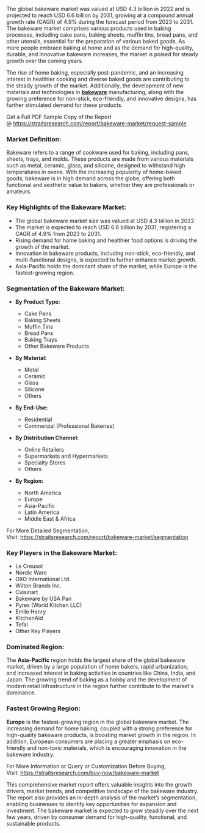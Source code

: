 <p data-start="99" data-end="704">The global bakeware market was valued at USD 4.3 billion in 2022 and is projected to reach USD 6.6 billion by 2031, growing at a compound annual growth rate (CAGR) of 4.9% during the forecast period from 2023 to 2031. The bakeware market comprises various products used in baking processes, including cake pans, baking sheets, muffin tins, bread pans, and other utensils, essential for the preparation of various baked goods. As more people embrace baking at home and as the demand for high-quality, durable, and innovative bakeware increases, the market is poised for steady growth over the coming years.</p>
<p data-start="706" data-end="1110">The rise of home baking, especially post-pandemic, and an increasing interest in healthier cooking and diverse baked goods are contributing to the steady growth of the market. Additionally, the development of new materials and technologies in <strong><a href="https://straitsresearch.com/report/bakeware-market">bakeware</a></strong> manufacturing, along with the growing preference for non-stick, eco-friendly, and innovative designs, has further stimulated demand for these products.</p>
<p data-start="1112" data-end="1222">Get a Full PDF Sample Copy of the Report @&nbsp;<a href="https://straitsresearch.com/report/bakeware-market/request-sample" target="_new" rel="noopener" data-start="1157" data-end="1222">https://straitsresearch.com/report/bakeware-market/request-sample</a></p>
<h3 data-start="1224" data-end="1250"><strong data-start="1228" data-end="1250">Market Definition:</strong></h3>
<p data-start="1251" data-end="1687">Bakeware refers to a range of cookware used for baking, including pans, sheets, trays, and molds. These products are made from various materials such as metal, ceramic, glass, and silicone, designed to withstand high temperatures in ovens. With the increasing popularity of home-baked goods, bakeware is in high demand across the globe, offering both functional and aesthetic value to bakers, whether they are professionals or amateurs.</p>
<h3 data-start="1689" data-end="1735"><strong data-start="1693" data-end="1735">Key Highlights of the Bakeware Market:</strong></h3>
<ul data-start="1736" data-end="2257">
<li data-start="1736" data-end="1808">The global bakeware market size was valued at USD 4.3 billion in 2022.</li>
<li data-start="1809" data-end="1913">The market is expected to reach USD 6.6 billion by 2031, registering a CAGR of 4.9% from 2023 to 2031.</li>
<li data-start="1914" data-end="2009">Rising demand for home baking and healthier food options is driving the growth of the market.</li>
<li data-start="2010" data-end="2155">Innovation in bakeware products, including non-stick, eco-friendly, and multi-functional designs, is expected to further enhance market growth.</li>
<li data-start="2156" data-end="2254">Asia-Pacific holds the dominant share of the market, while Europe is the fastest-growing region.</li>
</ul>
<h3 data-start="2258" data-end="2302"><strong data-start="2262" data-end="2302">Segmentation of the Bakeware Market:</strong></h3>
<ul data-start="2304" data-end="2810">
<li data-start="2304" data-end="2434">
<p data-start="2306" data-end="2326"><strong data-start="2306" data-end="2326">By Product Type:</strong></p>
<ul data-start="2329" data-end="2434">
<li data-start="2329" data-end="2340">Cake Pans</li>
<li data-start="2343" data-end="2358">Baking Sheets</li>
<li data-start="2361" data-end="2374">Muffin Tins</li>
<li data-start="2377" data-end="2389">Bread Pans</li>
<li data-start="2392" data-end="2406">Baking Trays</li>
<li data-start="2409" data-end="2434">Other Bakeware Products</li>
</ul>
</li>
<li data-start="2436" data-end="2510">
<p data-start="2438" data-end="2454"><strong data-start="2438" data-end="2454">By Material:</strong></p>
<ul data-start="2457" data-end="2510">
<li data-start="2457" data-end="2464">Metal</li>
<li data-start="2467" data-end="2476">Ceramic</li>
<li data-start="2479" data-end="2486">Glass</li>
<li data-start="2489" data-end="2499">Silicone</li>
<li data-start="2502" data-end="2510">Others</li>
</ul>
</li>
<li data-start="2512" data-end="2584">
<p data-start="2514" data-end="2529"><strong data-start="2514" data-end="2529">By End-Use:</strong></p>
<ul data-start="2532" data-end="2584">
<li data-start="2532" data-end="2545">Residential</li>
<li data-start="2548" data-end="2584">Commercial (Professional Bakeries)</li>
</ul>
</li>
<li data-start="2586" data-end="2703">
<p data-start="2588" data-end="2616"><strong data-start="2588" data-end="2616">By Distribution Channel:</strong></p>
<ul data-start="2619" data-end="2703">
<li data-start="2619" data-end="2637">Online Retailers</li>
<li data-start="2640" data-end="2671">Supermarkets and Hypermarkets</li>
<li data-start="2674" data-end="2692">Specialty Stores</li>
<li data-start="2695" data-end="2703">Others</li>
</ul>
</li>
<li data-start="2705" data-end="2810">
<p data-start="2707" data-end="2721"><strong data-start="2707" data-end="2721">By Region:</strong></p>
<ul data-start="2724" data-end="2810">
<li data-start="2724" data-end="2739">North America</li>
<li data-start="2742" data-end="2750">Europe</li>
<li data-start="2753" data-end="2767">Asia-Pacific</li>
<li data-start="2770" data-end="2785">Latin America</li>
<li data-start="2788" data-end="2810">Middle East &amp; Africa</li>
</ul>
</li>
</ul>
<p data-start="2812" data-end="2916">For More Detailed Segmentation, Visit:&nbsp;<a href="https://straitsresearch.com/report/bakeware-market/segmentation" target="_new" rel="noopener" data-start="2853" data-end="2916">https://straitsresearch.com/report/bakeware-market/segmentation</a></p>
<h3 data-start="2918" data-end="2961"><strong data-start="2922" data-end="2961">Key Players in the Bakeware Market:</strong></h3>
<ul data-start="2962" data-end="3151">
<li data-start="2962" data-end="2974">Le Creuset</li>
<li data-start="2975" data-end="2988">Nordic Ware</li>
<li data-start="2989" data-end="3013">OXO International Ltd.</li>
<li data-start="3014" data-end="3034">Wilton Brands Inc.</li>
<li data-start="3035" data-end="3046">Cuisinart</li>
<li data-start="3047" data-end="3068">Bakeware by USA Pan</li>
<li data-start="3069" data-end="3096">Pyrex (World Kitchen LLC)</li>
<li data-start="3097" data-end="3110">Emile Henry</li>
<li data-start="3111" data-end="3123">KitchenAid</li>
<li data-start="3124" data-end="3131">Tefal</li>
<li data-start="3132" data-end="3151">Other Key Players</li>
</ul>
<h3 data-start="3153" data-end="3178"><strong data-start="3157" data-end="3178">Dominated Region:</strong></h3>
<p data-start="3179" data-end="3564">The <strong data-start="3183" data-end="3199">Asia-Pacific</strong> region holds the largest share of the global bakeware market, driven by a large population of home bakers, rapid urbanization, and increased interest in baking activities in countries like China, India, and Japan. The growing trend of baking as a hobby and the development of modern retail infrastructure in the region further contribute to the market's dominance.</p>
<h3 data-start="3566" data-end="3597"><strong data-start="3570" data-end="3597">Fastest Growing Region:</strong></h3>
<p data-start="3598" data-end="3980"><strong data-start="3598" data-end="3608">Europe</strong> is the fastest-growing region in the global bakeware market. The increasing demand for home baking, coupled with a strong preference for high-quality bakeware products, is boosting market growth in the region. In addition, European consumers are placing a greater emphasis on eco-friendly and non-toxic materials, which is encouraging innovation in the bakeware industry.</p>
<p data-start="3982" data-end="4104">For More Information or Query or Customization Before Buying, Visit:&nbsp;<a href="https://straitsresearch.com/buy-now/bakeware-market" target="_new" rel="noopener" data-start="4053" data-end="4104">https://straitsresearch.com/buy-now/bakeware-market</a></p>
<p data-start="4106" data-end="4567">This comprehensive market report offers valuable insights into the growth drivers, market trends, and competitive landscape of the bakeware industry. The report also provides an in-depth analysis of the market&rsquo;s segmentation, enabling businesses to identify key opportunities for expansion and investment. The bakeware market is expected to grow steadily over the next few years, driven by consumer demand for high-quality, functional, and sustainable products.</p>
